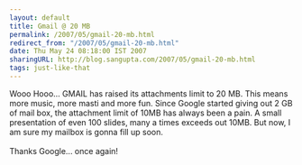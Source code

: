 ```yaml
---
layout: default
title: Gmail @ 20 MB
permalink: /2007/05/gmail-20-mb.html
redirect_from: "/2007/05/gmail-20-mb.html"
date: Thu May 24 08:18:00 IST 2007
sharingURL: http://blog.sangupta.com/2007/05/gmail-20-mb.html
tags: just-like-that
---
```

Wooo Hooo... GMAIL has raised its attachments limit to 20 MB. This means more music, more masti and more fun. Since Google started giving out 2 GB of mail box, the attachment limit of 10MB has always been a pain. A small presentation of even 100 slides, many a times exceeds out 10MB. But now, I am sure my mailbox is gonna fill up soon.
<br>
<br>Thanks Google... once again!
